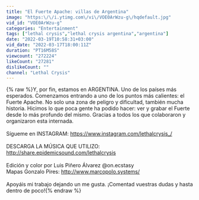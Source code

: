 ```yaml
---
title: "El Fuerte Apache: villas de Argentina"
image: "https:\/\/i.ytimg.com\/vi\/VOE0ArWzu-g\/hqdefault.jpg"
vid_id: "VOE0ArWzu-g"
categories: "Entertainment"
tags: ["lethal crysis","lethal crysis argentina","argentina"]
date: "2022-03-19T10:58:31+03:00"
vid_date: "2022-03-17T18:00:11Z"
duration: "PT16M58S"
viewcount: "272224"
likeCount: "27281"
dislikeCount: ""
channel: "Lethal Crysis"
---
```

{% raw %}Y, por fin, estamos en ARGENTINA. Uno de los países más esperados. Comenzamos entrando a uno de los puntos más calientes: el Fuerte Apache. No solo una zona de peligro y dificultad, también mucha historia. Hicimos lo que poca gente ha podido hacer: ver y grabar el Fuerte desde lo más profundo del mismo. Gracias a todos los que colaboraron y organizaron esta internada. <br /><br />Sígueme en INSTAGRAM: <a rel="nofollow" target="blank" href="https://www.instagram.com/lethalcrysis_/">https://www.instagram.com/lethalcrysis_/</a><br /><br />DESCARGA LA MÚSICA QUE UTILIZO: <a rel="nofollow" target="blank" href="http://share.epidemicsound.com/lethalcrysis">http://share.epidemicsound.com/lethalcrysis</a><br /><br />Edición y color por Luis Piñero Álvarez @on.ecstasy<br />Mapas Gonzalo Pires: <a rel="nofollow" target="blank" href="http://www.marcopolo.systems/">http://www.marcopolo.systems/</a><br /><br />Apoyáis mi trabajo dejando un me gusta. ¡Comentad vuestras dudas y hasta dentro de poco!{% endraw %}
